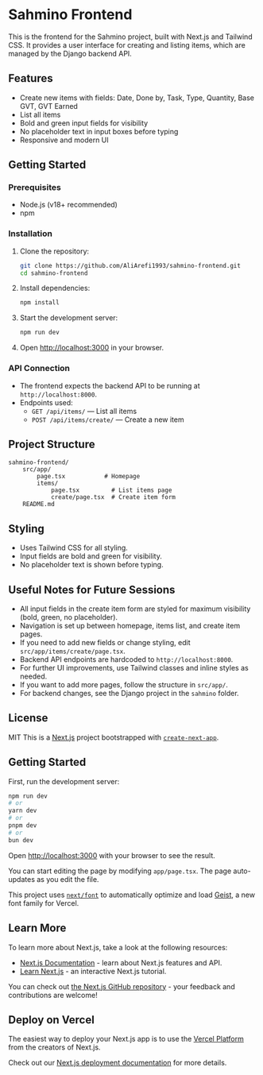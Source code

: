 # Sahmino Frontend

This is the frontend for the Sahmino project, built with Next.js and Tailwind CSS. It provides a user interface for creating and listing items, which are managed by the Django backend API.

## Features
- Create new items with fields: Date, Done by, Task, Type, Quantity, Base GVT, GVT Earned
- List all items
- Bold and green input fields for visibility
- No placeholder text in input boxes before typing
- Responsive and modern UI

## Getting Started

### Prerequisites
- Node.js (v18+ recommended)
- npm

### Installation
1. Clone the repository:
	 ```bash
	 git clone https://github.com/AliArefi1993/sahmino-frontend.git
	 cd sahmino-frontend
	 ```
2. Install dependencies:
	 ```bash
	 npm install
	 ```
3. Start the development server:
	 ```bash
	 npm run dev
	 ```
4. Open [http://localhost:3000](http://localhost:3000) in your browser.

### API Connection
- The frontend expects the backend API to be running at `http://localhost:8000`.
- Endpoints used:
	- `GET /api/items/` — List all items
	- `POST /api/items/create/` — Create a new item

## Project Structure
```
sahmino-frontend/
	src/app/
		page.tsx           # Homepage
		items/
			page.tsx         # List items page
			create/page.tsx  # Create item form
	README.md
```

## Styling
- Uses Tailwind CSS for all styling.
- Input fields are bold and green for visibility.
- No placeholder text is shown before typing.

## Useful Notes for Future Sessions
- All input fields in the create item form are styled for maximum visibility (bold, green, no placeholder).
- Navigation is set up between homepage, items list, and create item pages.
- If you need to add new fields or change styling, edit `src/app/items/create/page.tsx`.
- Backend API endpoints are hardcoded to `http://localhost:8000`.
- For further UI improvements, use Tailwind classes and inline styles as needed.
- If you want to add more pages, follow the structure in `src/app/`.
- For backend changes, see the Django project in the `sahmino` folder.

## License
MIT
This is a [Next.js](https://nextjs.org) project bootstrapped with [`create-next-app`](https://nextjs.org/docs/app/api-reference/cli/create-next-app).

## Getting Started

First, run the development server:

```bash
npm run dev
# or
yarn dev
# or
pnpm dev
# or
bun dev
```

Open [http://localhost:3000](http://localhost:3000) with your browser to see the result.

You can start editing the page by modifying `app/page.tsx`. The page auto-updates as you edit the file.

This project uses [`next/font`](https://nextjs.org/docs/app/building-your-application/optimizing/fonts) to automatically optimize and load [Geist](https://vercel.com/font), a new font family for Vercel.

## Learn More

To learn more about Next.js, take a look at the following resources:

- [Next.js Documentation](https://nextjs.org/docs) - learn about Next.js features and API.
- [Learn Next.js](https://nextjs.org/learn) - an interactive Next.js tutorial.

You can check out [the Next.js GitHub repository](https://github.com/vercel/next.js) - your feedback and contributions are welcome!

## Deploy on Vercel

The easiest way to deploy your Next.js app is to use the [Vercel Platform](https://vercel.com/new?utm_medium=default-template&filter=next.js&utm_source=create-next-app&utm_campaign=create-next-app-readme) from the creators of Next.js.

Check out our [Next.js deployment documentation](https://nextjs.org/docs/app/building-your-application/deploying) for more details.
